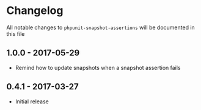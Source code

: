 # Changelog

All notable changes to `phpunit-snapshot-assertions` will be documented in this file

## 1.0.0 - 2017-05-29
- Remind how to update snapshots when a snapshot assertion fails

## 0.4.1 - 2017-03-27

- Initial release
